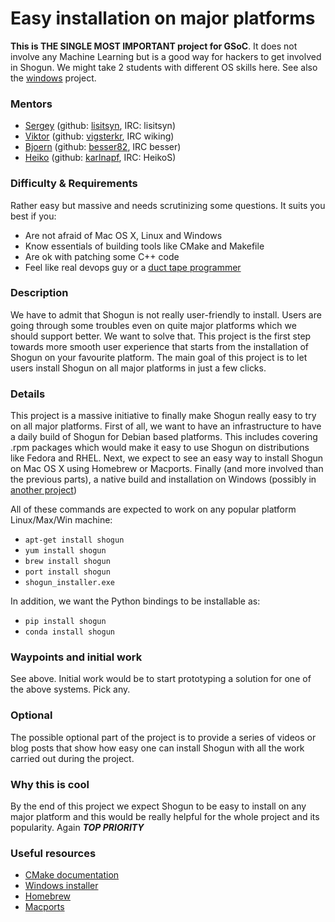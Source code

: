 # Easy installation on major platforms
**This is THE SINGLE MOST IMPORTANT project for GSoC**. It does not involve any Machine Learning but is a good way for hackers to get involved in Shogun. We might take 2 students with different OS skills here.
See also the [windows](GSoC_2015_windows) project.

### Mentors
 * [Sergey](Sergey%20Lisitsyn) (github: [lisitsyn](https://github.com/lisitsyn), IRC: lisitsyn)
 * [Viktor](Viktor%20Gal) (github: [vigsterkr](https://github.com/vigsterkr), IRC wiking)
 * [Bjoern](Bjoern%20Esser) (github: [besser82](https://github.com/besser82), IRC besser)
 * [Heiko](Heiko%20Strathmann) (github: [karlnapf](https://github.com/karlnapf), IRC: HeikoS)

### Difficulty & Requirements

Rather easy but massive and needs scrutinizing some questions.
It suits you best if you:

* Are not afraid of Mac OS X, Linux and Windows
* Know essentials of building tools like CMake and Makefile
* Are ok with patching some C++ code
* Feel like real devops guy or a [duct tape programmer](http://www.joelonsoftware.com/items/2009/09/23.html)

### Description

We have to admit that Shogun is not really user-friendly to install. Users are going through some troubles even on quite major platforms which we should support better. We want to solve that. This project is the first step towards more smooth user experience that starts from the installation of Shogun on your favourite platform. The main goal of this project is to let users install Shogun on all major platforms in just a few clicks.

### Details

This project is a massive initiative to finally make Shogun really easy to try on all major platforms. First of all, we want to have an infrastructure to have a daily build of Shogun for Debian based platforms. This includes covering .rpm packages which would make it easy to use Shogun on distributions like Fedora and RHEL. Next, we expect to see an easy way to install Shogun on Mac OS X using Homebrew or Macports. Finally (and more involved than the previous parts), a native build and installation on Windows (possibly in [another project](GSoC_2015_windows))

All of these commands are expected to work on any popular platform Linux/Max/Win machine:
 * ```apt-get install shogun```
 * ```yum install shogun```
 * ```brew install shogun```
 * ```port install shogun```
 * ```shogun_installer.exe```

In addition, we want the Python bindings to be installable as:
 * ```pip install shogun```
 * ```conda install shogun```

### Waypoints and initial work
See above. Initial work would be to start prototyping a solution for one of the above systems. Pick any.

### Optional
The possible optional part of the project is to provide a series of videos or blog posts that show how easy one can install Shogun with all the work carried out during the project.

### Why this is cool
By the end of this project we expect Shogun to be easy to install on any major platform and this would be really helpful for the whole project and its popularity. Again ***TOP PRIORITY***

### Useful resources
* [CMake documentation](http://www.cmake.org/documentation/)
* [Windows installer](https://msdn.microsoft.com/en-us/library/cc185688(v=vs.85).aspx)
* [Homebrew](http://brew.sh/)
* [Macports](https://www.macports.org/)